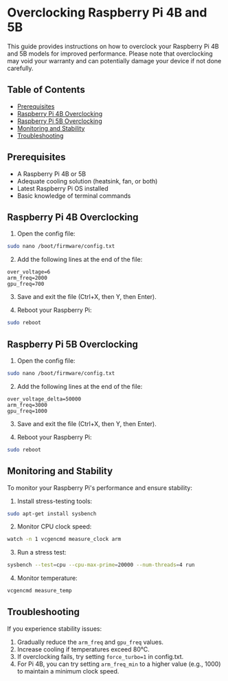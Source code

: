 # Overclocking Raspberry Pi 4B and 5B

This guide provides instructions on how to overclock your Raspberry Pi 4B and 5B models for improved performance. Please note that overclocking may void your warranty and can potentially damage your device if not done carefully.

## Table of Contents

- [Prerequisites](#prerequisites)
- [Raspberry Pi 4B Overclocking](#raspberry-pi-4b-overclocking)
- [Raspberry Pi 5B Overclocking](#raspberry-pi-5b-overclocking)
- [Monitoring and Stability](#monitoring-and-stability)
- [Troubleshooting](#troubleshooting)

## Prerequisites

- A Raspberry Pi 4B or 5B
- Adequate cooling solution (heatsink, fan, or both)
- Latest Raspberry Pi OS installed
- Basic knowledge of terminal commands

## Raspberry Pi 4B Overclocking

1. Open the config file:

```bash
sudo nano /boot/firmware/config.txt
```

2. Add the following lines at the end of the file:

```
over_voltage=6
arm_freq=2000
gpu_freq=700
```

3. Save and exit the file (Ctrl+X, then Y, then Enter).

4. Reboot your Raspberry Pi:

```bash
sudo reboot
```

## Raspberry Pi 5B Overclocking

1. Open the config file:

```bash
sudo nano /boot/firmware/config.txt
```

2. Add the following lines at the end of the file:

```
over_voltage_delta=50000
arm_freq=3000
gpu_freq=1000
```

3. Save and exit the file (Ctrl+X, then Y, then Enter).

4. Reboot your Raspberry Pi:

```bash
sudo reboot
```

## Monitoring and Stability

To monitor your Raspberry Pi's performance and ensure stability:

1. Install stress-testing tools:

```bash
sudo apt-get install sysbench
```

2. Monitor CPU clock speed:

```bash
watch -n 1 vcgencmd measure_clock arm
```

3. Run a stress test:

```bash
sysbench --test=cpu --cpu-max-prime=20000 --num-threads=4 run
```

4. Monitor temperature:

```bash
vcgencmd measure_temp
```

## Troubleshooting

If you experience stability issues:

1. Gradually reduce the `arm_freq` and `gpu_freq` values.
2. Increase cooling if temperatures exceed 80°C.
3. If overclocking fails, try setting `force_turbo=1` in config.txt.
4. For Pi 4B, you can try setting `arm_freq_min` to a higher value (e.g., 1000) to maintain a minimum clock speed.
